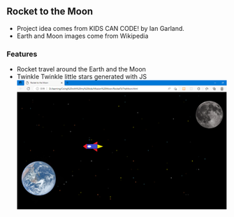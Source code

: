 ## Rocket to the Moon

- Project idea comes from KIDS CAN CODE! by Ian Garland.
- Earth and Moon images come from Wikipedia

### Features
- Rocket travel around the Earth and the Moon
- Twinkle Twinkle little stars generated with JS
![this is the main page](/Mission%20Moon/index.png)
